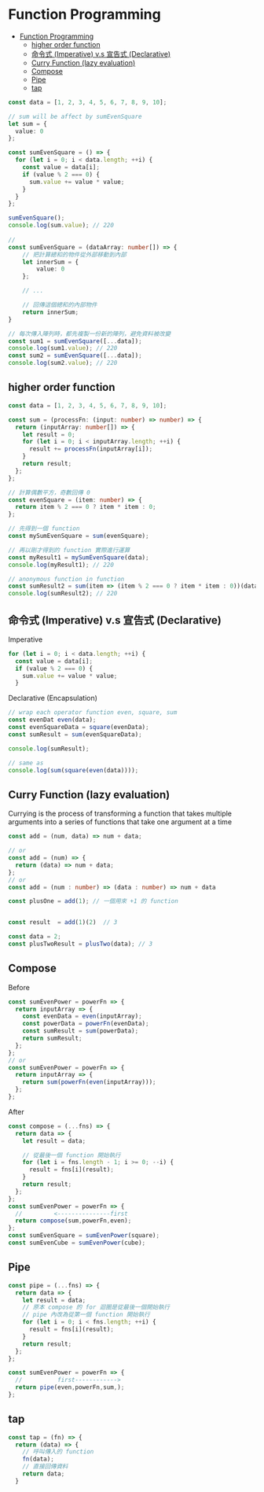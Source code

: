 # Function Programming

- [Function Programming](#function-programming)
  - [higher order function](#higher-order-function)
  - [命令式 (Imperative) v.s 宣告式 (Declarative)](#命令式-imperative-vs-宣告式-declarative)
  - [Curry Function (lazy evaluation)](#curry-function-lazy-evaluation)
  - [Compose](#compose)
  - [Pipe](#pipe)
  - [tap](#tap)

```typescript
const data = [1, 2, 3, 4, 5, 6, 7, 8, 9, 10];

// sum will be affect by sumEvenSquare
let sum = {
  value: 0
};

const sumEvenSquare = () => {
  for (let i = 0; i < data.length; ++i) {
    const value = data[i];
    if (value % 2 === 0) {
      sum.value += value * value;
    }
  }
};

sumEvenSquare();
console.log(sum.value); // 220
 
// 
const sumEvenSquare = (dataArray: number[]) => {
    // 把計算總和的物件從外部移動到內部
    let innerSum = {
        value: 0
    };

    // ...

    // 回傳這個總和的內部物件
    return innerSum;
}

// 每次傳入陣列時，都先複製一份新的陣列，避免資料被改變
const sum1 = sumEvenSquare([...data]);
console.log(sum1.value); // 220
const sum2 = sumEvenSquare([...data]);
console.log(sum2.value); // 220
```

## higher order function

```typescript
const data = [1, 2, 3, 4, 5, 6, 7, 8, 9, 10];

const sum = (processFn: (input: number) => number) => {
  return (inputArray: number[]) => {
    let result = 0;
    for (let i = 0; i < inputArray.length; ++i) {
      result += processFn(inputArray[i]);
    }
    return result;
  };
};

// 計算偶數平方，奇數回傳 0
const evenSquare = (item: number) => {
  return item % 2 === 0 ? item * item : 0;
};

// 先得到一個 function
const mySumEvenSquare = sum(evenSquare);

// 再以剛才得到的 function 實際進行運算
const myResult1 = mySumEvenSquare(data);
console.log(myResult1); // 220

// anonymous function in function
const sumResult2 = sum(item => (item % 2 === 0 ? item * item : 0))(data);
console.log(sumResult2); // 220

```

## 命令式 (Imperative) v.s 宣告式 (Declarative)

Imperative
```typescript
for (let i = 0; i < data.length; ++i) {
  const value = data[i];
  if (value % 2 === 0) {
    sum.value += value * value;
  }
```

Declarative (Encapsulation)
```typescript
// wrap each operator function even, square, sum
const evenDat even(data);
const evenSquareData = square(evenData);
const sumResult = sum(evenSquareData);

console.log(sumResult);

// same as 
console.log(sum(square(even(data))));
```


## Curry Function (lazy evaluation)

Currying is the process of transforming a function that takes multiple arguments into a series of functions that take one argument at a time
```typescript
const add = (num, data) => num + data;

// or
const add = (num) => {
  return (data) => num + data;
};
// or
const add = (num : number) => (data : number) => num + data
```


```typescript
const plusOne = add(1); // 一個用來 +1 的 function


const result  = add(1)(2)  // 3  

const data = 2;
const plusTwoResult = plusTwo(data); // 3
```

## Compose

Before
```typescript
const sumEvenPower = powerFn => {
  return inputArray => {
    const evenData = even(inputArray);
    const powerData = powerFn(evenData);
    const sumResult = sum(powerData);
    return sumResult;
  };
};
// or
const sumEvenPower = powerFn => {
  return inputArray => {
    return sum(powerFn(even(inputArray)));
  };
};
```

After
```typescript
const compose = (...fns) => {
  return data => {
    let result = data;

    // 從最後一個 function 開始執行
    for (let i = fns.length - 1; i >= 0; --i) {
      result = fns[i](result);
    }
    return result;
  };
};
const sumEvenPower = powerFn => {
  //         <---------------first
  return compose(sum,powerFn,even);
};
const sumEvenSquare = sumEvenPower(square);
const sumEvenCube = sumEvenPower(cube);
```

## Pipe

```typescript
const pipe = (...fns) => {
  return data => {
    let result = data;
    // 原本 compose 的 for 迴圈是從最後一個開始執行
    // pipe 內改為從第一個 function 開始執行
    for (let i = 0; i < fns.length; ++i) {
      result = fns[i](result);
    }
    return result;
  };
};

const sumEvenPower = powerFn => {
  //          first------------>
  return pipe(even,powerFn,sum,);
};

```

## tap

```typescript
const tap = (fn) => {
  return (data) => {
    // 呼叫傳入的 function
    fn(data);
    // 直接回傳資料
    return data;
  }
```